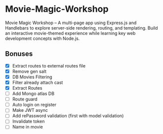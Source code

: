# Movie-Magic-Workshop
Movie Magic Workshop – A multi-page app using Express.js and Handlebars to explore server-side rendering, routing, and templating. Build an interactive movie-themed experience while learning key web development concepts with Node.js.


## Bonuses
 - [x] Extract routes to external routes file
 - [x] Remove gen salt
 - [x] DB Movies Filtering
 - [x] Filter already attach cast
 - [x] Extract Routes
 - [ ] Add Mongo atlas DB
 - [ ] Route guard
 - [ ] Auto login on register
 - [ ] Make JWT async
 - [ ] Add rePassword validation (first with model validation)
 - [ ] Invalidate token
 - [ ] Name in movie